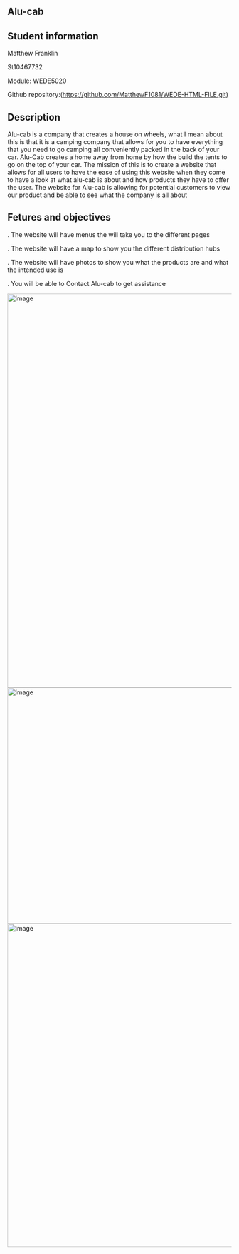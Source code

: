 Alu-cab
--
Student information
--
Matthew Franklin

St10467732

Module: WEDE5020

Github repository:(https://github.com/MatthewF1081/WEDE-HTML-FILE.git)



Description
--
Alu-cab is a company that creates a house on wheels, what I mean about this is that it is a camping company that allows for you to have everything that you need to go camping all conveniently packed in the back of your car. Alu-Cab creates a home away from home by how the build the tents to go on the top of your car. The mission of this is to create a website that allows for all users to have the ease of using this website when they come to have a look at what alu-cab is about and how products they have to offer the user. The website for Alu-cab is allowing for potential customers to view our product and be able to see what the company is all about

Fetures and objectives 
--
. The website will have menus the will take you to the different pages 

. The website will have a map to show you the different distribution hubs

. The website will have photos to show you what the products are and what the intended use is

. You will be able to Contact Alu-cab to get assistance

<img width="1914" height="883" alt="image" src="https://github.com/user-attachments/assets/98744a4d-201f-4345-8354-bf94b0c19459" />
<img width="940" height="529" alt="image" src="https://github.com/user-attachments/assets/3f01b29f-2ddf-4516-a26f-7aa6fffdafee" />
<img width="1350" height="725" alt="image" src="https://github.com/user-attachments/assets/1499cf7f-a50f-4e79-8078-8dc8d5978fe0" />

